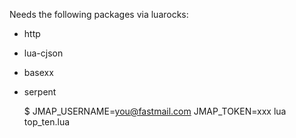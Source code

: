 Needs the following packages via luarocks:

- http
- lua-cjson
- basexx
- serpent

    $ JMAP_USERNAME=you@fastmail.com JMAP_TOKEN=xxx lua top_ten.lua
